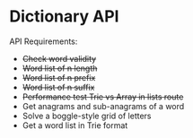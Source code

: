 # Dictionary API

API Requirements:

- ~~Check word validity~~
- ~~Word list of n length~~
- ~~Word list of n prefix~~
- ~~Word list of n suffix~~
- ~~Performance test Trie vs Array in lists route~~
- Get anagrams and sub-anagrams of a word
- Solve a boggle-style grid of letters
- Get a word list in Trie format
